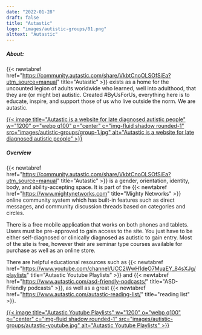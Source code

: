 ```yaml
---
date: "2022-01-28"
draft: false
title: "Autastic"
logo: "images/autistic-groups/01.png"
alttext: "Autastic"
---
```


##### About:
{{< newtabref  href="https://community.autastic.com/share/VkbtCnoOLSOfSiEa?utm_source=manual" title="Autastic" >}} exists as a home for the uncounted legion of adults worldwide who learned, well into adulthood, that they are (or might be) autistic. Created #ByUsForUs, everything here is to educate, inspire, and support those of us who live outside the norm. We are autastic.

<a href="https://community.autastic.com/share/VkbtCnoOLSOfSiEa?utm_source=manual" rel="external" target="_blank">{{< image title="Autastic is a website for late diagnosed autistic people" w="1200" o="webp q100" p="center" c="img-fluid shadow rounded-1" src="images/autistic-groups/group-1.jpg" alt="Autastic is a website for late diagnosed autistic people" >}}</a>

##### Overview
{{< newtabref  href="https://community.autastic.com/share/VkbtCnoOLSOfSiEa?utm_source=manual" title="Autastic" >}} is a gender, orientation, identity, body, and ability-accepting space. It is part of the {{< newtabref  href="https://www.mightynetworks.com" title="Mighty Networks" >}} online community system which has built-in features such as direct messages, and community discussion threads based on categories and circles. 

There is a free mobile application that works on both phones and tablets. Users must be pre-approved to gain access to the site. You just have to be either self-diagnosed or clinically diagnosed as autistic to gain entry. Most of the site is free, however their are seminar type courses available for purchase as well as an online store.

There are helpful educational resources such as {{< newtabref  href="https://www.youtube.com/channel/UCC2WwH1deO7MuaEY_84sXJg/playlists" title="Autastic Youtube Playlists" >}} and {{< newtabref  href="https://www.autastic.com/asd-friendly-podcasts/" title="ASD-Friendly podcasts" >}}, as well as a great {{< newtabref  href="https://www.autastic.com/autastic-reading-list/" title="reading list" >}}.

<a href="https://www.youtube.com/channel/UCC2WwH1deO7MuaEY_84sXJg/playlists" rel="external" target="_blank">{{< image title="Autastic Youtube Playlists" w="1200" o="webp q100" p="center" c="img-fluid shadow rounded-1" src="images/autistic-groups/autastic-youtube.jpg" alt="Autastic Youtube Playlists" >}}</a>
